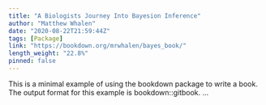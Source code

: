```yaml
---
title: "A Biologists Journey Into Bayesion Inference"
author: "Matthew Whalen"
date: "2020-08-22T21:59:44Z"
tags: [Package]
link: "https://bookdown.org/mrwhalen/bayes_book/"
length_weight: "22.8%"
pinned: false
---
```


This is a minimal example of using the bookdown package to write a book. The output format for this example is bookdown::gitbook. ...
